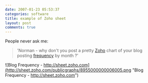 ```yaml
---
date: 2007-01-23 05:53:37
categories: software
title: example of Zoho sheet
layout: post
comments: true
---
```

People never ask me:

> 'Norman - why don't you post a pretty [Zoho](http://sheet.zoho.com/)
> chart of your blog posting
> [frequency](http://www.nbrightside.com/blog/2005/12/20/whats-the-blogging-frequency-kenneth/)
> by month ?'

![Blog Frequency - http://sheet.zoho.com](http://sheet.zoho.com/publicgraphs/8955000000006005.png "Blog Frequency - http://sheet.zoho.com")
